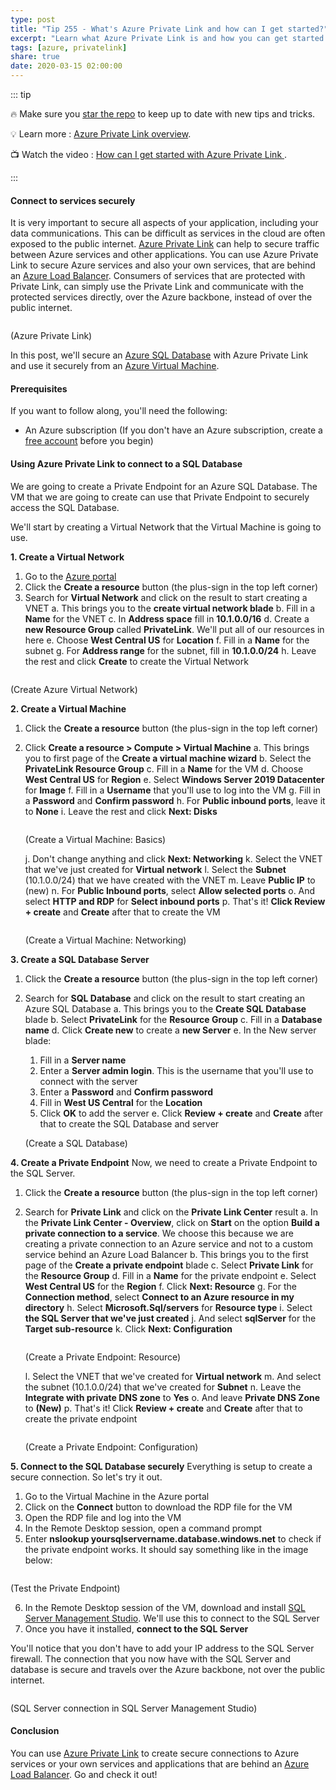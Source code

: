 ```yaml
---
type: post
title: "Tip 255 - What's Azure Private Link and how can I get started?"
excerpt: "Learn what Azure Private Link is and how you can get started with it"
tags: [azure, privatelink]
share: true
date: 2020-03-15 02:00:00
---
```


::: tip 

:fire: Make sure you [star the repo](http://azuredev.tips?WT.mc_id=azure-azuredevtips-micrum) to keep up to date with new tips and tricks.

:bulb: Learn more : [Azure Private Link overview](https://docs.microsoft.com/azure/private-link/private-link-overview?WT.mc_id=docs-azuredevtips-micrum). 

:tv: Watch the video : [How can I get started with Azure Private Link ](https://www.youtube.com/watch?v=311a6u0eAVw&list=PLLasX02E8BPCNCK8Thcxu-Y-XcBUbhFWC&index=4&t=0s?WT.mc_id=youtube-azuredevtips-micrum).

:::

#### Connect to services securely

It is very important to secure all aspects of your application, including your data communications. This can be difficult as services in the cloud are often exposed to the public internet. [Azure Private Link](https://docs.microsoft.com/azure/private-link/private-link-overview?WT.mc_id=docs-azuredevtips-micrum) can help to secure traffic between Azure services and other applications. You can use Azure Private Link to secure Azure services and also your own services, that are behind an [Azure Load Balancer](https://docs.microsoft.com/azure/load-balancer/load-balancer-overview?WT.mc_id=docs-azuredevtips-micrum). Consumers of services that are protected with Private Link, can simply use the Private Link and communicate with the protected services directly, over the Azure backbone, instead of over the public internet.

<img :src="$withBase('/files/47privatelink.png')">

(Azure Private Link)

In this post, we'll secure an [Azure SQL Database](https://azure.microsoft.com/services/sql-database/?WT.mc_id=azure-azuredevtips-micrum) with Azure Private Link and use it securely from an [Azure Virtual Machine](https://azure.microsoft.com/services/virtual-machines/?WT.mc_id=azure-azuredevtips-micrum). 

#### Prerequisites

If you want to follow along, you'll need the following:
* An Azure subscription (If you don't have an Azure subscription, create a [free account](https://azure.microsoft.com/free/?WT.mc_id=azure-azuredevtips-micrum) before you begin)

#### Using Azure Private Link to connect to a SQL Database

We are going to create a Private Endpoint for an Azure SQL Database. The VM that we are going to create can use that Private Endpoint to securely access the SQL Database.

We'll start by creating a Virtual Network that the Virtual Machine is going to use. 

**1. Create a Virtual Network**
1. Go to the [Azure portal](https://portal.azure.com/?WT.mc_id=azure-azuredevtips-micrum)
2. Click the **Create a resource** button (the plus-sign in the top left corner)
3. Search for **Virtual Network** and click on the result to start creating a VNET
   a. This brings you to the **create virtual network blade**
   b. Fill in a **Name** for the VNET
   c. In **Address space** fill in **10.1.0.0/16**
   d. Create a **new Resource Group** called **PrivateLink**. We'll put all of our resources in here
   e. Choose **West Central US** for **Location**
   f. Fill in a **Name** for the subnet
   g. For **Address range** for the subnet, fill in **10.1.0.0/24**
   h. Leave the rest and click **Create** to create the Virtual Network

<img :src="$withBase('/files/47createvnet.png')">

(Create Azure Virtual Network)

**2. Create a Virtual Machine**
1. Click the **Create a resource** button (the plus-sign in the top left corner)
2. Click **Create a resource > Compute > Virtual Machine**
   a. This brings you to first page of the **Create a virtual machine wizard**
   b. Select the **PrivateLink Resource Group**
   c. Fill in a **Name** for the VM
   d. Choose **West Central US** for **Region**
   e. Select **Windows Server 2019 Datacenter** for **Image**
   f. Fill in a **Username** that you'll use to log into the VM
   g. Fill in a **Password** and **Confirm password**
   h. For **Public inbound ports**, leave it to **None**
   i. Leave the rest and click **Next: Disks**

    <img :src="$withBase('/files/47createvm1.png')">

    (Create a Virtual Machine: Basics)

   j. Don't change anything and click **Next: Networking**
   k. Select the VNET that we've just created for **Virtual network**
   l. Select the **Subnet** (10.1.0.0/24) that we have created with the VNET
   m. Leave **Public IP** to (new)
   n. For **Public Inbound ports**, select **Allow selected ports**
   o. And select **HTTP and RDP** for **Select inbound ports**
   p. That's it! **Click Review + create** and **Create** after that to create the VM
    
    <img :src="$withBase('/files/47createvm2.png')">

    (Create a Virtual Machine: Networking)

**3. Create a SQL Database Server**
1. Click the **Create a resource** button (the plus-sign in the top left corner)
2. Search for **SQL Database** and click on the result to start creating an Azure SQL Database
   a. This brings you to the **Create SQL Database** blade
   b. Select **PrivateLink** for the **Resource Group**
   c. Fill in a **Database name**
   d. Click **Create new** to create a **new Server**
   e. In the New server blade:
      1.  Fill in a **Server name**
      2.  Enter a **Server admin login**. This is the username that you'll use to connect with the server
      3.  Enter a **Password** and **Confirm password**
      4.  Fill in **West US Central** for the **Location**
      5.  Click **OK** to add the server
   e. Click **Review + create** and **Create** after that to create the SQL Database and server

    <img :src="$withBase('/files/47createsql.png')">

    (Create a SQL Database)

**4. Create a Private Endpoint**
Now, we need to create a Private Endpoint to the SQL Server.

1. Click the **Create a resource** button (the plus-sign in the top left corner)
2. Search for **Private Link** and click on the **Private Link Center** result
   a. In the **Private Link Center - Overview**, click on **Start** on the option **Build a private connection to a service**. We choose this because we are creating a private connection to an Azure service and not to a custom service behind an Azure Load Balancer
   b. This brings you to the first page of the **Create a private endpoint** blade
   c. Select **Private Link** for the **Resource Group**
   d. Fill in a **Name** for the private endpoint
   e. Select **West Central US** for the **Region**
   f. Click **Next: Resource**
   g. For the **Connection method**, select **Connect to an Azure resource in my directory**
   h. Select **Microsoft.Sql/servers** for **Resource type**
   i. Select **the SQL Server that we've just created**
   j. And select **sqlServer** for the **Target sub-resource**
   k. Click **Next: Configuration**

    <img :src="$withBase('/files/47createprivatelink1.png')">

    (Create a Private Endpoint: Resource)

   l. Select the VNET that we've created for **Virtual network**
   m. And select the subnet (10.1.0.0/24) that we've created for **Subnet**
   n. Leave the **Integrate with private DNS zone** to **Yes**
   o. And leave **Private DNS Zone** to **(New)**
   p. That's it! Click **Review + create** and **Create** after that to create the private endpoint

    <img :src="$withBase('/files/47createprivatelink2.png')">

    (Create a Private Endpoint: Configuration)

**5. Connect to the SQL Database securely**
Everything is setup to create a secure connection. So let's try it out.

1. Go to the Virtual Machine in the Azure portal
2. Click on the **Connect** button to download the RDP file for the VM
3. Open the RDP file and log into the VM
4. In the Remote Desktop session, open a command prompt
5. Enter **nslookup yoursqlservername.database.windows.net** to check if the private endpoint works. It should say something like in the image below:
   
<img :src="$withBase('/files/47nslookupinvm.png')">

(Test the Private Endpoint)

6. In the Remote Desktop session of the VM, download and install [SQL Server Management Studio](https://docs.microsoft.com/sql/ssms/download-sql-server-management-studio-ssms?WT.mc_id=docs-azuredevtips-micrum). We'll use this to connect to the SQL Server
7. Once you have it installed, **connect to the SQL Server** 
 
You'll notice that you don't have to add your IP address to the SQL Server firewall. The connection that you now have with the SQL Server and database is secure and travels over the Azure backbone, not over the public internet.

<img :src="$withBase('/files/47sqlinvm.png')">

(SQL Server connection in SQL Server Management Studio)

#### Conclusion

You can use [Azure Private Link](https://docs.microsoft.com/azure/private-link/private-link-overview?WT.mc_id=docs-azuredevtips-micrum) to create secure connections to Azure services or your own services and applications that are behind an [Azure Load Balancer](https://docs.microsoft.com/azure/load-balancer/load-balancer-overview?WT.mc_id=docs-azuredevtips-micrum). Go and check it out!